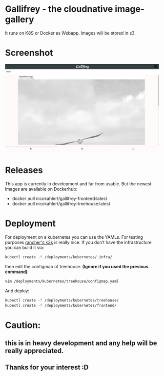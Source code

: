 # Gallifrey - the cloudnative image-gallery
It runs on K8S or Docker as Webapp. Images will be stored in s3.

# Screenshot
![webapp example screenshot](/assets/frontend.png)

# Releases
This app is currently in development and far from usable.
But the newest Images are available on Dockerhub:
- docker pull nicokahlert/gallifrey-frontend:latest
- docker pull nicokahlert/gallifrey-treehouse:latest

# Deployment
For deployment on a kubernetes you can use the YAMLs.
For testing purposes [rancher's k3s](https://k3s.io) is really nice.
If you don't have the infrastructure you can build it via:
```bash
kubectl create -f /deployments/kubernetes/.infra/
```
then edit the configmap of treehouse.
__(Ignore if you used the previous command)__
```bash
vim /deployments/kubernetes/treehouse/configmap.yaml
```
And deploy: 
```bash
kubectl create -f /deployments/kubernetes/treehouse/
kubectl create -f /deployments/kubernetes/frontend/
```

# Caution:
## this is in heavy development and any help will be really appreciated.
## Thanks for your interest :D
